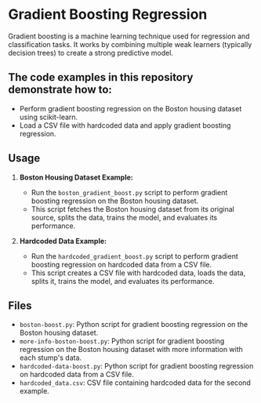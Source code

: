 Gradient Boosting Regression
====================================

Gradient boosting is a machine learning technique used for regression and classification tasks. It works by combining multiple weak learners (typically decision trees) to create a strong predictive model.

The code examples in this repository demonstrate how to:
--------------------------------------------------------

*   Perform gradient boosting regression on the Boston housing dataset using scikit-learn.
*   Load a CSV file with hardcoded data and apply gradient boosting regression.

Usage
-----

1.  **Boston Housing Dataset Example:**
    
    *   Run the `boston_gradient_boost.py` script to perform gradient boosting regression on the Boston housing dataset.
    *   This script fetches the Boston housing dataset from its original source, splits the data, trains the model, and evaluates its performance.
2.  **Hardcoded Data Example:**
    
    *   Run the `hardcoded_gradient_boost.py` script to perform gradient boosting regression on hardcoded data from a CSV file.
    *   This script creates a CSV file with hardcoded data, loads the data, splits it, trains the model, and evaluates its performance.

Files
-----

*   `boston-boost.py`: Python script for gradient boosting regression on the Boston housing dataset.
*   `more-info-boston-boost.py`: Python script for gradient boosting regression on the Boston housing dataset with more information with each stump's data.
*   `hardcoded-data-boost.py`: Python script for gradient boosting regression on hardcoded data from a CSV file.
*   `hardcoded_data.csv`: CSV file containing hardcoded data for the second example.